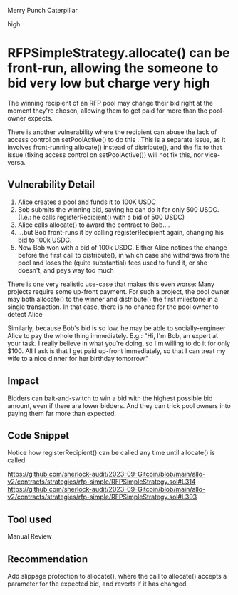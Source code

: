 Merry Punch Caterpillar

high

# RFPSimpleStrategy.allocate() can be front-run, allowing the someone to bid very low but charge very high

The winning recipient of an RFP pool may change their bid right at the moment they're chosen, allowing them to get paid for more than the pool-owner expects.

There is another vulnerability where the recipient can abuse the lack of access control on setPoolActive() to do this . This is a separate issue, as it involves front-running allocate() instead of distribute(), and the fix to that issue (fixing access control on setPoolActive()) will not fix this, nor vice-versa.

## Vulnerability Detail

1. Alice creates a pool and funds it to 100K USDC
2. Bob submits the winning bid, saying he can do it for only 500 USDC. (I.e.: he calls registerRecipient() with a bid of 500 USDC)
3. Alice calls allocate() to award the contract to Bob....
4. ...but Bob front-runs it by calling registerRecipient again, changing his bid to 100k USDC.
5. Now Bob won with a bid of 100k USDC. Either Alice notices the change before the first call to distribute(), in which case she withdraws from the pool and loses the (quite substantial) fees used to fund it, or she doesn't, and pays way too much

There is one very realistic use-case that makes this even worse: Many projects require some up-front payment. For such a project, the pool owner may both allocate() to the winner and distribute() the first milestone in a single transaction. In that case, there is no chance for the pool owner to detect Alice

Similarly, because Bob's bid is so low, he may be able to socially-engineer Alice to pay the whole thing immediately. E.g.: "Hi, I'm Bob, an expert at your task. I really believe in what you're doing, so I'm willing to do it for only $100. All I ask is that I get paid up-front immediately, so that I can treat my wife to a nice dinner for her birthday tomorrow."

## Impact

Bidders can bait-and-switch to win a bid with the highest possible bid amount, even if there are lower bidders. And they can trick pool owners into paying them far more than expected.

## Code Snippet

Notice how registerRecipient() can be called any time until allocate() is called.

https://github.com/sherlock-audit/2023-09-Gitcoin/blob/main/allo-v2/contracts/strategies/rfp-simple/RFPSimpleStrategy.sol#L314
https://github.com/sherlock-audit/2023-09-Gitcoin/blob/main/allo-v2/contracts/strategies/rfp-simple/RFPSimpleStrategy.sol#L393

## Tool used

Manual Review

## Recommendation

Add slippage protection to allocate(), where the call to allocate() accepts a parameter for the expected bid, and reverts if it has changed.